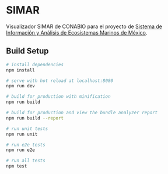 # SIMAR

Visualizador SIMAR de CONABIO para el proyecto de [Sistema de Información y Análisis de Ecosistemas Marinos de México](https://simar.conabio.gob.mx/).

## Build Setup

``` bash
# install dependencies
npm install

# serve with hot reload at localhost:8080
npm run dev

# build for production with minification
npm run build

# build for production and view the bundle analyzer report
npm run build --report

# run unit tests
npm run unit

# run e2e tests
npm run e2e

# run all tests
npm test
```

